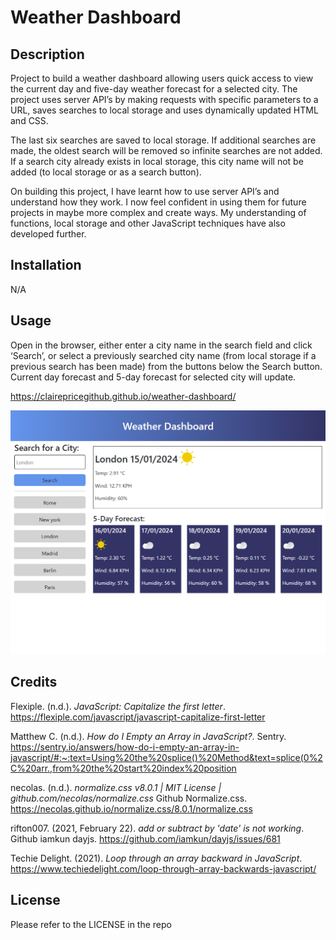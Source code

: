# Weather Dashboard

## Description

Project to build a weather dashboard allowing users quick access to view the current day and five-day weather forecast for a selected city. The project uses server API’s by making requests with specific parameters to a URL, saves searches to local storage and uses dynamically updated HTML and CSS.

The last six searches are saved to local storage. If additional searches are made, the oldest search will be removed so infinite searches are not added. If a search city already exists in local storage, this city name will not be added (to local storage or as a search button). 

On building this project, I have learnt how to use server API’s and understand how they work. I now feel confident in using them for future projects in maybe more complex and create ways. My understanding of functions, local storage and other JavaScript techniques have also developed further. 
 
## Installation

N/A

## Usage

Open in the browser, either enter a city name in the search field and click ‘Search’, or select a previously searched city name (from local storage if a previous search has been made) from the buttons below the Search button. Current day forecast and 5-day forecast for selected city will update. 

https://clairepricegithub.github.io/weather-dashboard/

![screenshot](images/02_screenshot.png)

## Credits

Flexiple. (n.d.). *JavaScript: Capitalize the first letter*. https://flexiple.com/javascript/javascript-capitalize-first-letter

Matthew C. (n.d.). *How do I Empty an Array in JavaScript?*. Sentry. https://sentry.io/answers/how-do-i-empty-an-array-in-javascript/#:~:text=Using%20the%20splice()%20Method&text=splice(0%2C%20arr.,from%20the%20start%20index%20position

necolas. (n.d.). *normalize.css v8.0.1 | MIT License | github.com/necolas/normalize.css* Github Normalize.css. https://necolas.github.io/normalize.css/8.0.1/normalize.css

rifton007. (2021, February 22). *add or subtract by 'date' is not working*. Github iamkun dayjs. https://github.com/iamkun/dayjs/issues/681 

Techie Delight. (2021). *Loop through an array backward in JavaScript*. https://www.techiedelight.com/loop-through-array-backwards-javascript/

## License

Please refer to the LICENSE in the repo
